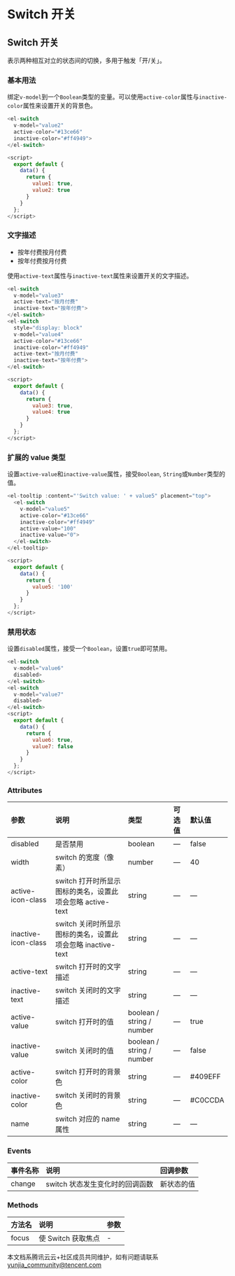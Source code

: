 # Switch 开关

## Switch 开关

表示两种相互对立的状态间的切换，多用于触发「开/关」。

### 基本用法

绑定`v-model`到一个`Boolean`类型的变量。可以使用`active-color`属性与`inactive-color`属性来设置开关的背景色。

```javascript
<el-switch
  v-model="value2"
  active-color="#13ce66"
  inactive-color="#ff4949">
</el-switch>

<script>
  export default {
    data() {
      return {
        value1: true,
        value2: true
      }
    }
  };
</script>
```

### 文字描述

- 按年付费按月付费
- 按年付费按月付费

使用`active-text`属性与`inactive-text`属性来设置开关的文字描述。

```javascript
<el-switch
  v-model="value3"
  active-text="按月付费"
  inactive-text="按年付费">
</el-switch>
<el-switch
  style="display: block"
  v-model="value4"
  active-color="#13ce66"
  inactive-color="#ff4949"
  active-text="按月付费"
  inactive-text="按年付费">
</el-switch>

<script>
  export default {
    data() {
      return {
        value3: true,
        value4: true
      }
    }
  };
</script>
```

### 扩展的 value 类型

设置`active-value`和`inactive-value`属性，接受`Boolean`, `String`或`Number`类型的值。

```javascript
<el-tooltip :content="'Switch value: ' + value5" placement="top">
  <el-switch
    v-model="value5"
    active-color="#13ce66"
    inactive-color="#ff4949"
    active-value="100"
    inactive-value="0">
  </el-switch>
</el-tooltip>

<script>
  export default {
    data() {
      return {
        value5: '100'
      }
    }
  };
</script>
```

### 禁用状态

设置`disabled`属性，接受一个`Boolean`，设置`true`即可禁用。

```javascript
<el-switch
  v-model="value6"
  disabled>
</el-switch>
<el-switch
  v-model="value7"
  disabled>
</el-switch>
<script>
  export default {
    data() {
      return {
        value6: true,
        value7: false
      }
    }
  };
</script>
```

### Attributes

| 参数                | 说明                                                        | 类型                      | 可选值 | 默认值  |
| :------------------ | :---------------------------------------------------------- | :------------------------ | :----- | :------ |
| disabled            | 是否禁用                                                    | boolean                   | —      | false   |
| width               | switch 的宽度（像素）                                       | number                    | —      | 40      |
| active-icon-class   | switch 打开时所显示图标的类名，设置此项会忽略 active-text   | string                    | —      | —       |
| inactive-icon-class | switch 关闭时所显示图标的类名，设置此项会忽略 inactive-text | string                    | —      | —       |
| active-text         | switch 打开时的文字描述                                     | string                    | —      | —       |
| inactive-text       | switch 关闭时的文字描述                                     | string                    | —      | —       |
| active-value        | switch 打开时的值                                           | boolean / string / number | —      | true    |
| inactive-value      | switch 关闭时的值                                           | boolean / string / number | —      | false   |
| active-color        | switch 打开时的背景色                                       | string                    | —      | #409EFF |
| inactive-color      | switch 关闭时的背景色                                       | string                    | —      | #C0CCDA |
| name                | switch 对应的 name 属性                                     | string                    | —      | —       |

### Events

| 事件名称 | 说明                            | 回调参数   |
| :------- | :------------------------------ | :--------- |
| change   | switch 状态发生变化时的回调函数 | 新状态的值 |

### Methods

| 方法名 | 说明               | 参数 |
| :----- | :----------------- | :--- |
| focus  | 使 Switch 获取焦点 | -    |

本文档系腾讯云云+社区成员共同维护，如有问题请联系 yunjia_community@tencent.com